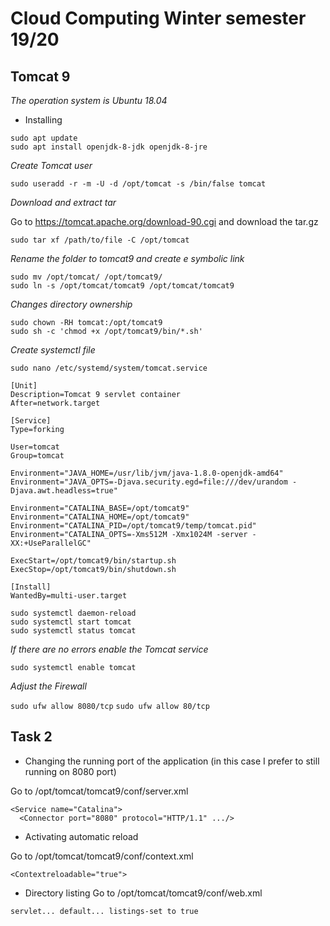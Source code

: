 # Cloud Computing Winter semester 19/20

## Tomcat 9

*The operation system is Ubuntu 18.04*

* Installing

```
sudo apt update
sudo apt install openjdk-8-jdk openjdk-8-jre
```

*Create Tomcat user*

```
sudo useradd -r -m -U -d /opt/tomcat -s /bin/false tomcat
```

*Download and extract tar*

Go to https://tomcat.apache.org/download-90.cgi and download the tar.gz

```
sudo tar xf /path/to/file -C /opt/tomcat
```

*Rename the folder to tomcat9 and create e symbolic link*

```
sudo mv /opt/tomcat/ /opt/tomcat9/
sudo ln -s /opt/tomcat/tomcat9 /opt/tomcat/tomcat9
```

*Changes directory ownership*

```
sudo chown -RH tomcat:/opt/tomcat9
sudo sh -c 'chmod +x /opt/tomcat9/bin/*.sh'
```

*Create systemctl file*

```
sudo nano /etc/systemd/system/tomcat.service
```

```
[Unit]
Description=Tomcat 9 servlet container
After=network.target

[Service]
Type=forking

User=tomcat
Group=tomcat

Environment="JAVA_HOME=/usr/lib/jvm/java-1.8.0-openjdk-amd64"
Environment="JAVA_OPTS=-Djava.security.egd=file:///dev/urandom -Djava.awt.headless=true"

Environment="CATALINA_BASE=/opt/tomcat9"
Environment="CATALINA_HOME=/opt/tomcat9"
Environment="CATALINA_PID=/opt/tomcat9/temp/tomcat.pid"
Environment="CATALINA_OPTS=-Xms512M -Xmx1024M -server -XX:+UseParallelGC"

ExecStart=/opt/tomcat9/bin/startup.sh
ExecStop=/opt/tomcat9/bin/shutdown.sh

[Install]
WantedBy=multi-user.target
```

```
sudo systemctl daemon-reload
sudo systemctl start tomcat
sudo systemctl status tomcat
```

*If there are no errors enable the Tomcat service*

`sudo systemctl enable tomcat`

*Adjust the Firewall*

`sudo ufw allow 8080/tcp`
`sudo ufw allow 80/tcp`

## Task 2

* Changing the running port of the application (in this case I prefer to still running on 8080 port)

Go to /opt/tomcat/tomcat9/conf/server.xml
```
<Service name="Catalina">
  <Connector port="8080" protocol="HTTP/1.1" .../>
```

* Activating automatic reload

Go to /opt/tomcat/tomcat9/conf/context.xml
```
<Contextreloadable="true">
```

* Directory listing
Go to /opt/tomcat/tomcat9/conf/web.xml
```
servlet... default... listings-set to true
```

